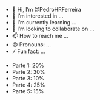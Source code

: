- 👋 Hi, I’m @PedroHRFerreira
- 👀 I’m interested in ...
- 🌱 I’m currently learning ...
- 💞️ I’m looking to collaborate on ...
- 📫 How to reach me ...
- 😄 Pronouns: ...
- ⚡ Fun fact: ...

<!---
PedroHRFerreira/PedroHRFerreira is a ✨ special ✨ repository because its `README.md` (this file) appears on your GitHub profile.
You can click the Preview link to take a look at your changes.
--->
* Parte 1: 20%
* Parte 2: 30%
* Parte 3: 10%
* Parte 4: 25%
* Parte 5: 15%

